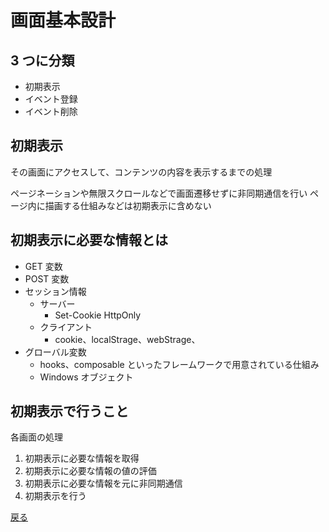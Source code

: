 # 画面基本設計

## 3 つに分類

- 初期表示
- イベント登録
- イベント削除

## 初期表示

その画面にアクセスして、コンテンツの内容を表示するまでの処理

ページネーションや無限スクロールなどで画面遷移せずに非同期通信を行い
ページ内に描画する仕組みなどは初期表示に含めない

## 初期表示に必要な情報とは

- GET 変数
- POST 変数
- セッション情報
  - サーバー
    - Set-Cookie HttpOnly
  - クライアント
    - cookie、localStrage、webStrage、
- グローバル変数
  - hooks、composable といったフレームワークで用意されている仕組み
  - Windows オブジェクト

## 初期表示で行うこと

各画面の処理

1. 初期表示に必要な情報を取得
2. 初期表示に必要な情報の値の評価
3. 初期表示に必要な情報を元に非同期通信
4. 初期表示を行う

[戻る](../index.md)
